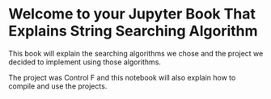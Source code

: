 # Welcome to your Jupyter Book That Explains String Searching Algorithm

This book will explain the searching algorithms we chose and the project we decided to implement using those algorithms.

The project was Control F and this notebook will also explain how to compile and use the projects.

<!-- It shows off a few of the major file types, as well as some sample content.
It does not go in-depth into any particular topic - check out [the Jupyter Book documentation](https://jupyterbook.org) for more information.

Check out the content pages bundled with this sample book to see more. -->

<!-- ```{tableofcontents}
``` -->
